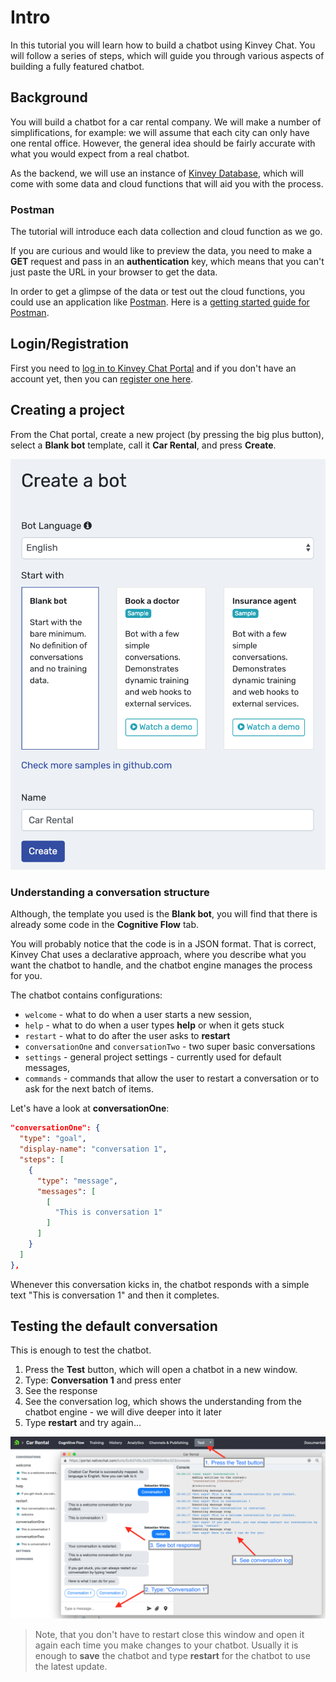 # Intro

In this tutorial you will learn how to build a chatbot using Kinvey Chat. You will follow a series of steps, which will guide you through various aspects of building a fully featured chatbot.

## Background

You will build a chatbot for a car rental company.
We will make a number of simplifications, for example: we will assume that each city can only have one rental office. However, the general idea should be fairly accurate with what you would expect from a real chatbot.

As the backend, we will use an instance of [Kinvey Database](https://www.progress.com/kinvey), which will come with some data and cloud functions that will aid you with the process. 

### Postman

The tutorial will introduce each data collection and cloud function as we go.

If you are curious and would like to preview the data, you need to make a **GET** request and pass in an **authentication** key, which means that you can't just paste the URL in your browser to get the data.

In order to get a glimpse of the data or test out the cloud functions, you could use an application like [Postman](https://www.getpostman.com/). Here is a [getting started guide for Postman](https://learning.getpostman.com/getting-started/).

## Login/Registration

First you need to [log in to Kinvey Chat Portal](https://portal.nativechat.com/login) and if you don't have an account yet, then you can [register one here](https://portal.nativechat.com/register). 

## Creating a project

From the Chat portal, create a new project (by pressing the big plus button), select a **Blank bot** template, call it **Car Rental**, and press **Create**.

![Create a bot](./img/create-bot.png?raw=true)

### Understanding a conversation structure

Although, the template you used is the **Blank bot**, you will find that there is already some code in the **Cognitive Flow** tab.

You will probably notice that the code is in a JSON format. That is correct, Kinvey Chat uses a declarative approach, where you describe what you want the chatbot to handle, and the chatbot engine manages the process for you.

The chatbot contains configurations: 

* `welcome` - what to do when a user starts a new session,
* `help` - what to do when a user types **help** or when it gets stuck
* `restart` - what to do after the user asks to **restart**
* `conversationOne` and `conversationTwo` - two super basic conversations
* `settings` - general project settings - currently used for default messages,
* `commands` - commands that allow the user to restart a conversation or to ask for the next batch of items.

Let's have a look at **conversationOne**:

```json
"conversationOne": {
  "type": "goal",
  "display-name": "conversation 1",
  "steps": [
    {
      "type": "message",
      "messages": [
        [
          "This is conversation 1"
        ]
      ]
    }
  ]
},
```

Whenever this conversation kicks in, the chatbot responds with a simple text "This is conversation 1" and then it completes.

## Testing the default conversation

This is enough to test the chatbot. 

1. Press the **Test** button, which will open a chatbot in a new window.
2. Type: **Conversation 1** and press enter
3. See the response
4. See the conversation log, which shows the understanding from the chatbot engine - we will dive deeper into it later
5. Type **restart** and try again...

![Test](./img/test-conversation-1.png?raw=true)

> Note, that you don't have to restart close this window and open it again each time you make changes to your chatbot. Usually it is enough to **save** the chatbot and type **restart** for the chatbot to use the latest update.